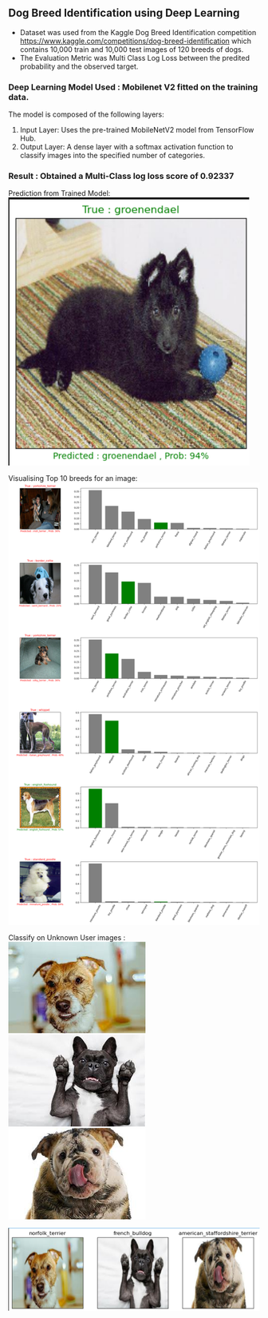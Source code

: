 ## Dog Breed Identification using Deep Learning 

- Dataset was used from the Kaggle Dog Breed Identification competition https://www.kaggle.com/competitions/dog-breed-identification which contains 10,000 train and 10,000 test images of 120 breeds of dogs.
- The Evaluation Metric was Multi Class Log Loss between the predited probability and the observed target.

### Deep Learning Model Used : Mobilenet V2 fitted on the training data.

The model is composed of the following layers:  
1. Input Layer: Uses the pre-trained MobileNetV2 model from TensorFlow Hub.  
2. Output Layer: A dense layer with a softmax activation function to classify images into the specified number of categories.

### Result : Obtained a Multi-Class log loss score of 0.92337

Prediction from Trained Model:  
      ![alt text](https://github.com/Sushmit1/Projects/blob/main/Dog%20Breed%20Identification/imgs/output_with_truth_and_pred.png)
     
   Visualising Top 10 breeds for an image:  
      ![alt text](https://github.com/Sushmit1/Projects/blob/main/Dog%20Breed%20Identification/imgs/top_10_preds.png)

   Classify on Unknown User images :  
     ![alt text](https://github.com/Sushmit1/Projects/blob/main/Dog%20Breed%20Identification/user%20images/download%20(1).jpeg) ![alt text](https://github.com/Sushmit1/Projects/blob/main/Dog%20Breed%20Identification/user%20images/download%20(2).jpeg) ![alt text](https://github.com/Sushmit1/Projects/blob/main/Dog%20Breed%20Identification/user%20images/download.jpeg)

![alt text](https://github.com/Sushmit1/Projects/blob/main/Dog%20Breed%20Identification/imgs/user_imgs_preds.png)
